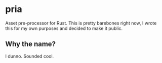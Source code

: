 # pria

Asset pre-processor for Rust.
This is pretty barebones right now, I wrote this for my own purposes and decided to make it public.

## Why the name?

I dunno. Sounded cool.
